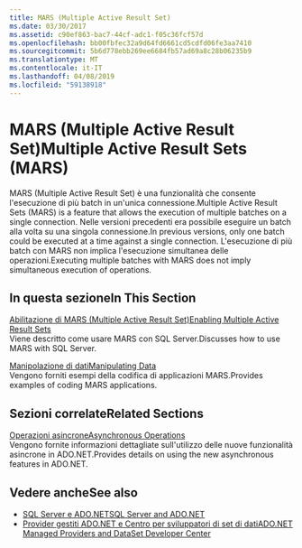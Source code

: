 ```yaml
---
title: MARS (Multiple Active Result Set)
ms.date: 03/30/2017
ms.assetid: c90ef863-bac7-44cf-adc1-f05c36fcf57d
ms.openlocfilehash: bb00fbfec32a9d64fd6661cd5cdfd06fe3aa7410
ms.sourcegitcommit: 5b6d778ebb269ee6684fb57ad69a8c28b06235b9
ms.translationtype: MT
ms.contentlocale: it-IT
ms.lasthandoff: 04/08/2019
ms.locfileid: "59138918"
---
```

# <a name="multiple-active-result-sets-mars"></a><span data-ttu-id="61815-102">MARS (Multiple Active Result Set)</span><span class="sxs-lookup"><span data-stu-id="61815-102">Multiple Active Result Sets (MARS)</span></span>
<span data-ttu-id="61815-103">MARS (Multiple Active Result Set) è una funzionalità che consente l'esecuzione di più batch in un'unica connessione.</span><span class="sxs-lookup"><span data-stu-id="61815-103">Multiple Active Result Sets (MARS) is a feature that allows the execution of multiple batches on a single connection.</span></span> <span data-ttu-id="61815-104">Nelle versioni precedenti era possibile eseguire un batch alla volta su una singola connessione.</span><span class="sxs-lookup"><span data-stu-id="61815-104">In previous versions, only one batch could be executed at a time against a single connection.</span></span> <span data-ttu-id="61815-105">L'esecuzione di più batch con MARS non implica l'esecuzione simultanea delle operazioni.</span><span class="sxs-lookup"><span data-stu-id="61815-105">Executing multiple batches with MARS does not imply simultaneous execution of operations.</span></span>  
  
## <a name="in-this-section"></a><span data-ttu-id="61815-106">In questa sezione</span><span class="sxs-lookup"><span data-stu-id="61815-106">In This Section</span></span>  
 [<span data-ttu-id="61815-107">Abilitazione di MARS (Multiple Active Result Set)</span><span class="sxs-lookup"><span data-stu-id="61815-107">Enabling Multiple Active Result Sets</span></span>](../../../../../docs/framework/data/adonet/sql/enabling-multiple-active-result-sets.md)  
 <span data-ttu-id="61815-108">Viene descritto come usare MARS con SQL Server.</span><span class="sxs-lookup"><span data-stu-id="61815-108">Discusses how to use MARS with SQL Server.</span></span>  
  
 [<span data-ttu-id="61815-109">Manipolazione di dati</span><span class="sxs-lookup"><span data-stu-id="61815-109">Manipulating Data</span></span>](../../../../../docs/framework/data/adonet/sql/manipulating-data.md)  
 <span data-ttu-id="61815-110">Vengono forniti esempi della codifica di applicazioni MARS.</span><span class="sxs-lookup"><span data-stu-id="61815-110">Provides examples of coding MARS applications.</span></span>  
  
## <a name="related-sections"></a><span data-ttu-id="61815-111">Sezioni correlate</span><span class="sxs-lookup"><span data-stu-id="61815-111">Related Sections</span></span>  
 [<span data-ttu-id="61815-112">Operazioni asincrone</span><span class="sxs-lookup"><span data-stu-id="61815-112">Asynchronous Operations</span></span>](../../../../../docs/framework/data/adonet/sql/asynchronous-operations.md)  
 <span data-ttu-id="61815-113">Vengono fornite informazioni dettagliate sull'utilizzo delle nuove funzionalità asincrone in ADO.NET.</span><span class="sxs-lookup"><span data-stu-id="61815-113">Provides details on using the new asynchronous features in ADO.NET.</span></span>  
  
## <a name="see-also"></a><span data-ttu-id="61815-114">Vedere anche</span><span class="sxs-lookup"><span data-stu-id="61815-114">See also</span></span>

- [<span data-ttu-id="61815-115">SQL Server e ADO.NET</span><span class="sxs-lookup"><span data-stu-id="61815-115">SQL Server and ADO.NET</span></span>](../../../../../docs/framework/data/adonet/sql/index.md)
- [<span data-ttu-id="61815-116">Provider gestiti ADO.NET e Centro per sviluppatori di set di dati</span><span class="sxs-lookup"><span data-stu-id="61815-116">ADO.NET Managed Providers and DataSet Developer Center</span></span>](https://go.microsoft.com/fwlink/?LinkId=217917)
